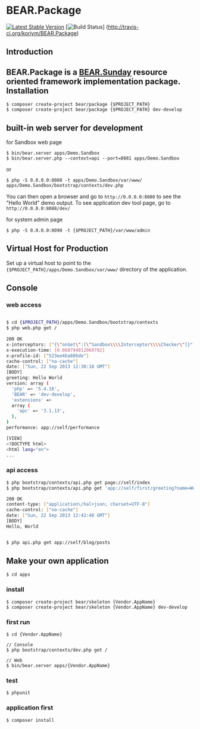 BEAR.Package
=============================

[![Latest Stable Version](https://poser.pugx.org/bear/package/v/stable.png)](https://packagist.org/packages/bear/package) [![Build Status](https://secure.travis-ci.org/koriym/BEAR.Package.png?branch=master)] (http://travis-ci.org/koriym/BEAR.Package)


Introduction
------------
BEAR.Package is a [BEAR.Sunday](https://github.com/koriym/BEAR.Sunday) resource oriented framework implementation package.
Installation
------------

    $ composer create-project bear/package {$PROJECT_PATH}
    $ composer create-project bear/package {$PROJECT_PATH} dev-develop

built-in web server for development
------------------

for Sandbox web page

    $ bin/bear.server apps/Demo.Sandbox
    $ bin/bear.server.php --context=api --port=8081 apps/Demo.Sandbox

or

    $ php -S 0.0.0.0:8080 -t apps/Demo.Sandbox/var/www/ apps/Demo.Sandbox/bootstrap/contexts/dev.php

You can then open a browser and go to `http://0.0.0.0:8080` to see the "Hello World" demo output. To see application dev tool page, go to `http://0.0.0.0:8088/dev/`

for system admin page

    $ php -S 0.0.0.0:8090 -t {$PROJECT_PATH}/var/www/admin

Virtual Host for Production
------------
Set up a virtual host to point to the `{$PROJECT_PATH}/apps/Demo.Sandbox/var/www/` directory of the application.

Console
-------

### web access
```bash

$ cd {$PROJECT_PATH}/apps/Demo.Sandbox/bootstrap/contexts
$ php web.php get /
    
200 OK
x-interceptors: ["{\"onGet\":[\"Sandbox\\\\Interceptor\\\\Checker\"]}"]
x-execution-time: [0.068794012069702]
x-profile-id: ["523ee4ba886de"]
cache-control: ["no-cache"]
date: ["Sun, 22 Sep 2013 12:38:18 GMT"]
[BODY]
greeting: Hello World
version: array (
  'php' => '5.4.16',
  'BEAR' => 'dev-develop',
  'extensions' => 
  array (
    'apc' => '3.1.13',
  ),
)
performance: app://self/performance

[VIEW]
<!DOCTYPE html>
<html lang="en">
...
```


### api access

```bash
$ php bootstrap/contexts/api.php get page://self/index
$ php bootstrap/contexts/api.php get 'app://self/first/greeting?name=World'

200 OK
content-type: ["application\/hal+json; charset=UTF-8"]
cache-control: ["no-cache"]
date: ["Sun, 22 Sep 2013 12:42:48 GMT"]
[BODY]
Hello, World


$ php api.php get app://self/blog/posts
```

Make your own application
-------------------------
    $ cd apps

### install

    $ composer create-project bear/skeleton {Vendor.AppName}
    $ composer create-project bear/skeleton {Vendor.AppName} dev-develop

### first run
    $ cd {Vendor.AppName}

    // Console
    $ php bootstrap/contexts/dev.php get /

    // Web
    $ bin/bear.server apps/{Vendor.AppName}

### test

    $ phpunit

### application first

    $ composer install
